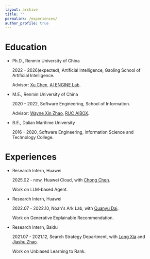```yaml
---
layout: archive
title: ""
permalink: /experiences/
author_profile: true
---
```



# Education
- Ph.D., Renmin University of China

  2022 - 2026(expected), Artificial Intelligence, Gaoling School of Artificial Intelligence.

  Advisor: [Xu Chen](http://xu-chen.com/), [AI ENGINE Lab](https://www.ai-engine-lab.com/).

- M.E., Renmin University of China

  2020 - 2022, Software Engineering, School of Information.

  Advisor: [Wayne Xin Zhao](http://playbigdata.ruc.edu.cn/batmanfly/), [RUC AIBOX](http://aibox.ruc.edu.cn/).

- B.E., Dalian Maritime University

  2016 - 2020, Software Engineering, Information Science and Technology College.

# Experiences
- Research Intern, Huawei

  2025.02 - now, Huawei Cloud, with [Chong Chen]([https://scholar.google.com/citations?user=Q1GGOPoAAAAJ&hl=zh-CN&oi=ao](https://chenchongthu.github.io/)).

  Work on LLM-based Agent.
  
- Research Intern, Huawei

  2022.07 - 2022.10, Noah's Ark Lab, with [Quanyu Dai](https://scholar.google.com/citations?user=Q1GGOPoAAAAJ&hl=zh-CN&oi=ao).

  Work on Generative Explainable Recommendation. 

- Research Intern, Baidu

  2021.07 - 2021.12, Search Strategy Department, with [Long Xia](https://scholar.google.com/citations?user=NRwerBAAAAAJ&hl=zh-CN&oi=ao) and [Jiashu Zhao](https://scholar.google.com/citations?user=9vsMVz8AAAAJ&hl=zh-CN&oi=ao).

  Work on Unbiased Learning to Rank.

